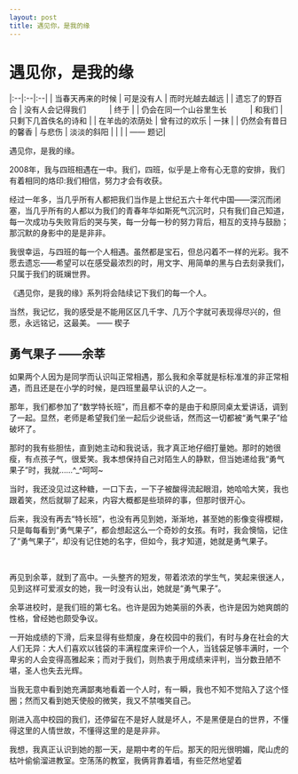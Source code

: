 ```yaml
---
layout: post
title: 遇见你，是我的缘
---
```


# 遇见你，是我的缘

|:--|:--|:--|
| 当春天再来的时候                | 可是没有人                     | 而时光越去越远 |
| 遗忘了的野百合                  | 没有人会记得我们　　　| 终于 |
| 仍会在同一个山谷里生长　　　| 和我们                         | 只剩下几首佚名的诗和 |
| 在羊齿的浓荫处                  | 曾有过的欢乐                   | 一抹 |
| 仍然会有昔日的馨香              | 与悲伤                         | 淡淡的斜阳 |
|                                 |                          | —— 题记|

遇见你，是我的缘。

2008年，我与四班相遇在一中。我们，四班，似乎是上帝有心无意的安排，我们有着相同的烙印:我们相信，努力才会有收获。

经过一年多，当几乎所有人都把我们当作是上世纪五六十年代中国——深沉而闭塞，当几乎所有的人都以为我们的青春年华如斯死气沉沉时，只有我们自己知道，每一次成功与失败背后的哭与笑，每一分每一秒的努力背后，相互的支持与鼓励；那沉默的身影中的是是非非。

我很幸运，与四班的每一个人相遇。虽然都是宝石，但总闪着不一样的光彩。我不愿去遗忘——希望可以在感受最浓烈的时，用文字、用简单的黑与白去刻录我们，只属于我们的斑斓世界。

《遇见你，是我的缘》系列将会陆续记下我们的每一个人。

当然，我记忆，我的感受是不能用区区几千字、几万个字就可表现得尽兴的，但愿，永远铭记，这最美。 —— 楔子

## 勇气果子 ——余莘

如果两个人因为是同学而认识叫正常相遇，那么我和余莘就是标标准准的非正常相遇，而且还是在小学的时候，是四班里最早认识的人之一。

那年，我们都参加了“数学特长班”，而且都不幸的是由于和原同桌太爱讲话，调到了一起。显然，老师是希望我们坐一起后少说些话，然而这一切都被“勇气果子”给破坏了。

那时的我有些胆怯，直到她主动和我说话，我才真正地仔细打量她。那时的她很瘦，有点孩子气，很爱笑。我本想保持自己对陌生人的静默，但当她递给我“勇气果子”时，我就……^_^呵呵~

当时，我还没见过这种糖，一口下去，一下子被酸得流起眼泪，她哈哈大笑，我也跟着笑，然后就聊了起来，内容大概都是些琐碎的事，但那时很开心。

后来，我没有再去“特长班”，也没有再见到她，渐渐地，甚至她的影像变得模糊，只是每每看到“勇气果子”，都会想起这么一个奇妙的女孩。有时，我会懊恼，记住了“勇气果子”，却没有记住她的名字，但如今，我才知道，她就是勇气果子。

<br/>

再见到余莘，就到了高中。一头整齐的短发，带着浓浓的学生气，笑起来很迷人，见到这样可爱淑女的她，我一时没有认出，她就是“勇气果子”。

余莘进校时，是我们班的第七名。也许是因为她美丽的外表，也许是因为她爽朗的性格，曾经她也颇受争议。

一开始成绩的下滑，后来显得有些颓废，身在校园中的我们，有时与身在社会的大人们无异：大人们喜欢以钱袋的丰满程度来评价一个人，当钱袋足够丰满时，一个卑劣的人会变得高雅起来；而对于我们，则热衷于用成绩来评判，当分数丑陋不堪，圣人也失去光辉。

当我无意中看到她充满鄙夷地看着一个人时，有一瞬，我也不知不觉陷入了这个怪圈；然而又看到她天使般的微笑，我又不禁嗤笑自己。

刚进入高中校园的我们，还停留在不是好人就是坏人，不是黑便是白的世界，不懂得这里的人情世故，不懂得这里的是是非非。

我想，我真正认识到她的那一天，是期中考的午后。那天的阳光很明媚，爬山虎的枯叶偷偷溜进教室。空荡荡的教室，我俩背靠着墙，有些茫然地望着




